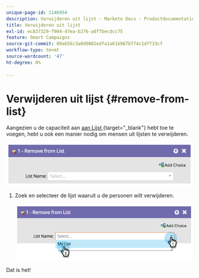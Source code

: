```yaml
---
unique-page-id: 1146954
description: Verwijderen uit lijst - Marketo Docs - Productdocumentatie
title: Verwijderen uit lijst
exl-id: ec837329-f904-47ea-b276-a0f7becdcc75
feature: Smart Campaigns
source-git-commit: 09a656c3a0d0002edfa1a61b987bff4c1dff33cf
workflow-type: tm+mt
source-wordcount: '47'
ht-degree: 0%

---
```


# Verwijderen uit lijst {#remove-from-list}

Aangezien u de capaciteit aan [&#x200B; aan Lijst &#x200B;](/help/marketo/product-docs/core-marketo-concepts/smart-campaigns/flow-actions/add-to-list.md){target="_blank"} hebt toe te voegen, hebt u ook een manier nodig om mensen uit lijsten te verwijderen.

![](assets/remove-from-list-1.png)

1. Zoek en selecteer de lijst waaruit u de personen wilt verwijderen.

   ![](assets/remove-from-list-2.png)

Dat is het!
